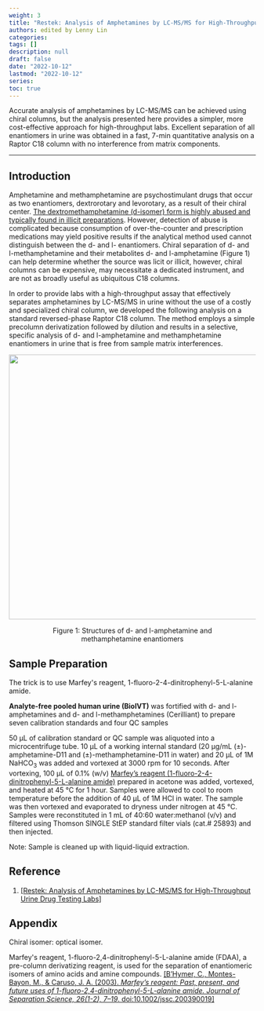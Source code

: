 ```yaml
---
weight: 3
title: "Restek: Analysis of Amphetamines by LC-MS/MS for High-Throughput Urine Drug Testing"
authors: edited by Lenny Lin
categories: 
tags: []
description: null
draft: false
date: "2022-10-12"
lastmod: "2022-10-12"
series: 
toc: true
---
```


Accurate analysis of amphetamines by LC-MS/MS can be achieved using chiral columns, but the analysis presented here provides a simpler, more cost-effective approach for high-throughput labs. Excellent separation of all enantiomers in urine was obtained in a fast, 7-min quantitative analysis on a Raptor C18 column with no interference from matrix components.
<!--more-->
---
## Introduction
Amphetamine and methamphetamine are psychostimulant drugs that occur as two enantiomers, dextrorotary and levorotary, as a result of their chiral center. <u>The dextromethamphetamine (d-isomer) form is highly abused and typically found in illicit preparations</u>. However, detection of abuse is complicated because consumption of over-the-counter and prescription medications may yield positive results if the analytical method used cannot distinguish between the d- and l- enantiomers. Chiral separation of d- and l-methamphetamine and their metabolites d- and l-amphetamine (Figure 1) can help determine whether the source was licit or illicit, however, chiral columns can be expensive, may necessitate a dedicated instrument, and are not as broadly useful as ubiquitous C18 columns.  

In order to provide labs with a high-throughput assay that effectively separates amphetamines by LC-MS/MS in urine without the use of a costly and specialized chiral column, we developed the following analysis on a standard reversed-phase Raptor C18 column. The method employs a simple precolumn derivatization followed by dilution and results in a selective, specific analysis of d- and l-amphetamine and methamphetamine enantiomers in urine that is free from sample matrix interferences.  

<center><img width ="540" height= auto src = "/docs/images/Screenshot 2022-10-12 145136.png"/></center>
<figure><center>Figure 1: Structures of d- and l-amphetamine and methamphetamine enantiomers</center></figure>


## Sample Preparation

The trick is to use Marfey's reagent, 1-fluoro-2-4-dinitrophenyl-5-L-alanine amide.  

**Analyte-free pooled human urine (BioIVT)** was fortified with d- and l-amphetamines and d- and l-methamphetamines (Cerilliant) to prepare seven calibration standards and four QC samples

50 μL of calibration standard or QC sample was aliquoted into a microcentrifuge tube. 10 μL of a working internal standard (20 μg/mL (±)-amphetamine-D11 and (±)-methamphetamine-D11 in water) and 20 μL of 1M NaHCO<sub>3</sub> was added and vortexed at 3000 rpm for 10 seconds. After vortexing, 100 μL of 0.1% (w/v) <u>Marfey’s reagent (1-fluoro-2-4-dinitrophenyl-5-L-alanine amide)</u> prepared in acetone was added, vortexed, and heated at 45 °C for 1 hour. Samples were allowed to cool to room temperature before the addition of 40 μL of 1M HCl in water. The sample was then vortexed and evaporated to dryness under nitrogen at 45 °C. Samples were reconstituted in 1 mL of 40:60 water:methanol (v/v) and filtered using Thomson SINGLE StEP standard filter vials (cat.# 25893) and then injected.

Note: Sample is cleaned up with liquid-liquid extraction.  


## Reference
1. <a href = "https://www.restek.com/globalassets/pdfs/literature/cfan3052a-unv.pdf" target="_blank" rel="noopener noreferrer">[Restek: Analysis of Amphetamines by LC-MS/MS for High-Throughput Urine Drug Testing Labs]</a>


## Appendix

Chiral isomer: optical isomer.  

Marfey's reagent, 1-fluoro-2,4-dinitrophenyl-5-L-alanine amide (FDAA), a pre-column derivatizing reagent, is used for the separation of enantiomeric isomers of amino acids and amine compounds. <a href = "https://analyticalsciencejournals.onlinelibrary.wiley.com/doi/10.1002/jssc.200390019" target="_blank" rel="noopener noreferrer">[B’Hymer, C., Montes-Bayon, M., & Caruso, J. A. (2003). <i>Marfey’s reagent: Past, present, and future uses of 1-fluoro-2,4-dinitrophenyl-5-L-alanine amide. Journal of Separation Science, 26(1-2), 7–19</i>. doi:10.1002/jssc.200390019]</a>

